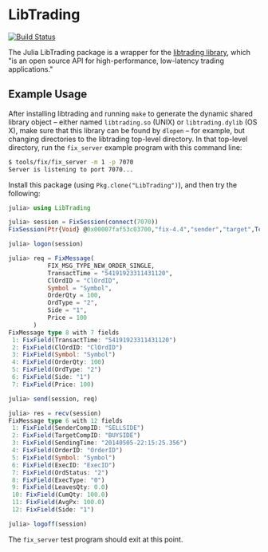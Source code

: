 # LibTrading

[![Build Status](https://travis-ci.org/StefanKarpinski/LibTrading.jl.svg)](https://travis-ci.org/StefanKarpinski/LibTrading.jl)

The Julia LibTrading package is a wrapper for the [libtrading library](https://github.com/libtrading/libtrading), which "is an open source API for high-performance, low-latency trading applications."

## Example Usage

After installing libtrading and running `make` to generate the dynamic shared library object – either named `libtrading.so` (UNIX) or `libtrading.dylib` (OS X), make sure that this library can be found by `dlopen` – for example, but changing directories to the libtrading top-level directory. In that top-level directory, run the `fix_server` example program with this command line:

```bash
$ tools/fix/fix_server -m 1 -p 7070
Server is listening to port 7070...
```

Install this package (using `Pkg.clone("LibTrading")`), and then try the following:

```julia
julia> using LibTrading

julia> session = FixSession(connect(7070))
FixSession(Ptr{Void} @0x00007faf53c03700,"fix-4.4","sender","target",TcpSocket(open, 0 bytes waiting),1,15)

julia> logon(session)

julia> req = FixMessage(
           FIX_MSG_TYPE_NEW_ORDER_SINGLE,
           TransactTime = "54191923311431120",
           ClOrdID = "ClOrdID",
           Symbol = "Symbol",
           OrderQty = 100,
           OrdType = "2",
           Side = "1",
           Price = 100
       )
FixMessage type 8 with 7 fields
 1: FixField(TransactTime: "54191923311431120")
 2: FixField(ClOrdID: "ClOrdID")
 3: FixField(Symbol: "Symbol")
 4: FixField(OrderQty: 100)
 5: FixField(OrdType: "2")
 6: FixField(Side: "1")
 7: FixField(Price: 100)

julia> send(session, req)

julia> res = recv(session)
FixMessage type 6 with 12 fields
 1: FixField(SenderCompID: "SELLSIDE")
 2: FixField(TargetCompID: "BUYSIDE")
 3: FixField(SendingTime: "20140505-22:15:25.356")
 4: FixField(OrderID: "OrderID")
 5: FixField(Symbol: "Symbol")
 6: FixField(ExecID: "ExecID")
 7: FixField(OrdStatus: "2")
 8: FixField(ExecType: "0")
 9: FixField(LeavesQty: 0.0)
 10: FixField(CumQty: 100.0)
 11: FixField(AvgPx: 100.0)
 12: FixField(Side: "1")

julia> logoff(session)
```

The `fix_server` test program should exit at this point.
